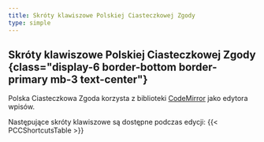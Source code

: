 ```yaml
---
title: Skróty klawiszowe Polskiej Ciasteczkowej Zgody
type: simple
---
```

## Skróty klawiszowe Polskiej Ciasteczkowej Zgody {class="display-6 border-bottom border-primary mb-3 text-center"}

Polska Ciasteczkowa Zgoda korzysta z biblioteki [CodeMirror](https://codemirror.net/) jako edytora wpisów.

Następujące skróty klawiszowe są dostępne podczas edycji:
{{< PCCShortcutsTable >}}